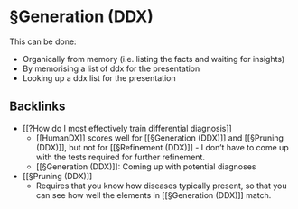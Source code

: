 # §Generation (DDX)
This can be done: 
* Organically from memory (i.e. listing the facts and waiting for insights)
* By memorising a list of ddx for the presentation
* Looking up a ddx list for the presentation

## Backlinks
* [[?How do I most effectively train differential diagnosis]]
	* [[HumanDX]] scores well for [[§Generation (DDX)]] and [[§Pruning (DDX)]], but not for [[§Refinement (DDX)]] - I don’t have to come up with the tests required for further refinement.
	* [[§Generation (DDX)]]: Coming up with potential diagnoses
* [[§Pruning (DDX)]]
	* Requires that you know how diseases typically present, so that you can see how well the elements in [[§Generation (DDX)]] match.

<!-- {BearID:0721C9C3-FCEA-4B4E-9245-B711620C01B2-19492-0000025F14818270} -->
